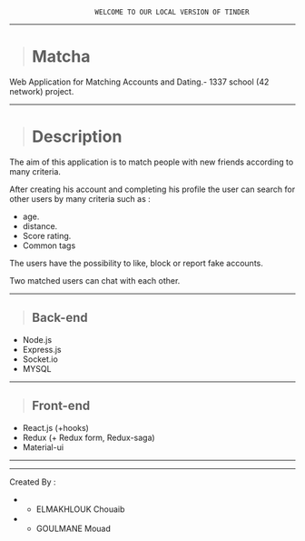 
                         WELCOME TO OUR LOCAL VERSION OF TINDER
<hr>

> # Matcha
Web Application for Matching Accounts and Dating.- 1337 school (42 network) project.

<hr>

> # Description
The aim of this application is to match people with new friends according to many criteria.

After creating his account and completing his profile the user can search for other users by many criteria such as :
- age.
- distance.
- Score rating.
- Common tags

The users have the possibility to like, block or report fake accounts.

Two matched users can chat with each other.

<hr>

> ## Back-end
- Node.js
- Express.js
- Socket.io
- MYSQL

<hr>

> ## Front-end
- React.js (+hooks)
- Redux (+ Redux form, Redux-saga)
- Material-ui

<hr>
<hr>

Created By : 
- * ELMAKHLOUK Chouaib 
- * GOULMANE Mouad
